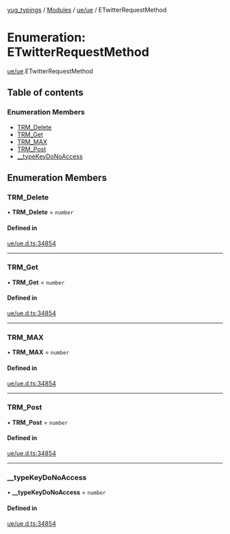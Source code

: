 [yug_typings](../README.md) / [Modules](../modules.md) / [ue/ue](../modules/ue_ue.md) / ETwitterRequestMethod

# Enumeration: ETwitterRequestMethod

[ue/ue](../modules/ue_ue.md).ETwitterRequestMethod

## Table of contents

### Enumeration Members

- [TRM\_Delete](ue_ue.ETwitterRequestMethod.md#trm_delete)
- [TRM\_Get](ue_ue.ETwitterRequestMethod.md#trm_get)
- [TRM\_MAX](ue_ue.ETwitterRequestMethod.md#trm_max)
- [TRM\_Post](ue_ue.ETwitterRequestMethod.md#trm_post)
- [\_\_typeKeyDoNoAccess](ue_ue.ETwitterRequestMethod.md#__typekeydonoaccess)

## Enumeration Members

### TRM\_Delete

• **TRM\_Delete** = `number`

#### Defined in

[ue/ue.d.ts:34854](https://github.com/YugMetaverse/yug_typings/blob/b7d9b19/ue/ue.d.ts#L34854)

___

### TRM\_Get

• **TRM\_Get** = `number`

#### Defined in

[ue/ue.d.ts:34854](https://github.com/YugMetaverse/yug_typings/blob/b7d9b19/ue/ue.d.ts#L34854)

___

### TRM\_MAX

• **TRM\_MAX** = `number`

#### Defined in

[ue/ue.d.ts:34854](https://github.com/YugMetaverse/yug_typings/blob/b7d9b19/ue/ue.d.ts#L34854)

___

### TRM\_Post

• **TRM\_Post** = `number`

#### Defined in

[ue/ue.d.ts:34854](https://github.com/YugMetaverse/yug_typings/blob/b7d9b19/ue/ue.d.ts#L34854)

___

### \_\_typeKeyDoNoAccess

• **\_\_typeKeyDoNoAccess** = `number`

#### Defined in

[ue/ue.d.ts:34854](https://github.com/YugMetaverse/yug_typings/blob/b7d9b19/ue/ue.d.ts#L34854)
